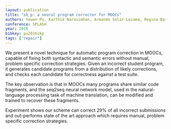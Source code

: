 ```yaml
---
layout: publication
title: "sk_p: a neural program corrector for MOOCs"
authors: Yewen Pu, Karthik Narasimhan, Armando Solar-Lezama, Regina Barzilay
conference: SPLASH 
year: 2016
bibkey: pu2016skp
tags: ["repair"]
---
```

We present a novel technique for automatic program correction in MOOCs, capable of fixing both syntactic and semantic errors without manual, problem specific correction strategies. Given an incorrect student program, it generates candidate programs from a distribution of likely corrections, and checks each candidate for correctness against a test suite.

The key observation is that in MOOCs many programs share similar code fragments, and the seq2seq neural network model, used in the natural-language processing task of machine translation, can be modified and trained to recover these fragments.

Experiment shows our scheme can correct 29% of all incorrect submissions and out-performs state of the art approach which requires manual, problem specific correction strategies.

